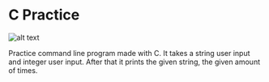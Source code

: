 # C Practice

![alt text](https://raw.githubusercontent.com/thecodebasesite/c-harjoitus/master/docs/c-practice.png)

Practice command line program made with C. 
It takes a string user input and integer user input. 
After that it prints the given string, the given amount of times.
